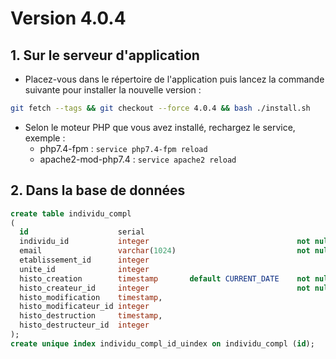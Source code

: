 # Version 4.0.4

## 1. Sur le serveur d'application

- Placez-vous dans le répertoire de l'application puis lancez la commande suivante
  pour installer la nouvelle version :

```bash
git fetch --tags && git checkout --force 4.0.4 && bash ./install.sh
```

- Selon le moteur PHP que vous avez installé, rechargez le service, exemple :
    - php7.4-fpm         : `service php7.4-fpm reload`
    - apache2-mod-php7.4 : `service apache2 reload`

## 2. Dans la base de données

```SQL
create table individu_compl
(
  id                    serial                                                  constraint individu_compl_pk primary key,
  individu_id           integer                                 not null        constraint table_name_individu_id_fk references individu on delete cascade,
  email                 varchar(1024)                           not null,
  etablissement_id      integer                                                 constraint individu_compl_etablissement_id_fk references etablissement on delete set null,
  unite_id              integer                                                 constraint individu_compl_unite_rech_id_fk references unite_rech on delete set null,
  histo_creation        timestamp       default CURRENT_DATE    not null    ,
  histo_createur_id     integer                                 not null        constraint utilisateur_id_fk_1 references utilisateur,
  histo_modification    timestamp,
  histo_modificateur_id integer                                                 constraint utilisateur_id_fk_2 references utilisateur,
  histo_destruction     timestamp,
  histo_destructeur_id  integer                                                 constraint tilisateur_id_fk_3 references utilisateur
);
create unique index individu_compl_id_uindex on individu_compl (id);
```
